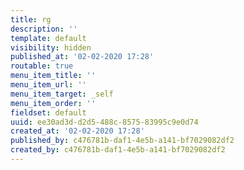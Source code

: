 ```yaml
---
title: rg
description: ''
template: default
visibility: hidden
published_at: '02-02-2020 17:28'
routable: true
menu_item_title: ''
menu_item_url: ''
menu_item_target: _self
menu_item_order: ''
fieldset: default
uuid: ee30ad3d-d2d5-488c-8575-83995c9e0d74
created_at: '02-02-2020 17:28'
published_by: c476781b-daf1-4e5b-a141-bf7029082df2
created_by: c476781b-daf1-4e5b-a141-bf7029082df2
---
```

